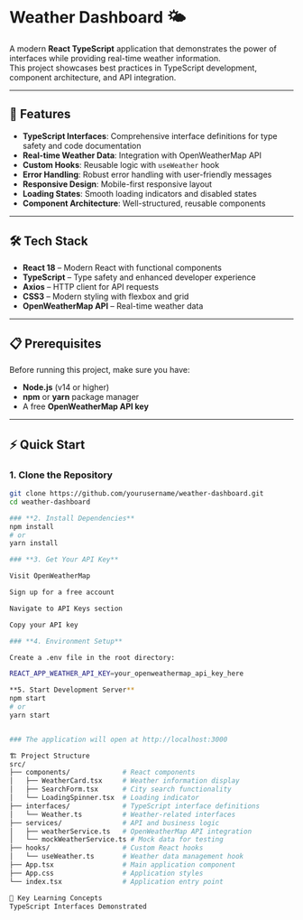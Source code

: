 # Weather Dashboard 🌤️

A modern **React TypeScript** application that demonstrates the power of interfaces while providing real-time weather information.  
This project showcases best practices in TypeScript development, component architecture, and API integration.

---

## 🚀 Features

- **TypeScript Interfaces**: Comprehensive interface definitions for type safety and code documentation  
- **Real-time Weather Data**: Integration with OpenWeatherMap API  
- **Custom Hooks**: Reusable logic with `useWeather` hook  
- **Error Handling**: Robust error handling with user-friendly messages  
- **Responsive Design**: Mobile-first responsive layout  
- **Loading States**: Smooth loading indicators and disabled states  
- **Component Architecture**: Well-structured, reusable components  

---

## 🛠️ Tech Stack

- **React 18** – Modern React with functional components  
- **TypeScript** – Type safety and enhanced developer experience  
- **Axios** – HTTP client for API requests  
- **CSS3** – Modern styling with flexbox and grid  
- **OpenWeatherMap API** – Real-time weather data  

---

## 📋 Prerequisites

Before running this project, make sure you have:

- **Node.js** (v14 or higher)  
- **npm** or **yarn** package manager  
- A free **OpenWeatherMap API key**

---

## ⚡ Quick Start

### 1. Clone the Repository
```bash
git clone https://github.com/yourusername/weather-dashboard.git
cd weather-dashboard

### **2. Install Dependencies**
npm install
# or
yarn install

### **3. Get Your API Key**

Visit OpenWeatherMap

Sign up for a free account

Navigate to API Keys section

Copy your API key

### **4. Environment Setup**

Create a .env file in the root directory:

REACT_APP_WEATHER_API_KEY=your_openweathermap_api_key_here

**5. Start Development Server**
npm start
# or
yarn start


### The application will open at http://localhost:3000

🏗️ Project Structure
src/
├── components/             # React components
│   ├── WeatherCard.tsx     # Weather information display
│   ├── SearchForm.tsx      # City search functionality
│   └── LoadingSpinner.tsx  # Loading indicator
├── interfaces/             # TypeScript interface definitions
│   └── Weather.ts          # Weather-related interfaces
├── services/               # API and business logic
│   ├── weatherService.ts   # OpenWeatherMap API integration
│   └── mockWeatherService.ts # Mock data for testing
├── hooks/                  # Custom React hooks
│   └── useWeather.ts       # Weather data management hook
├── App.tsx                 # Main application component
├── App.css                 # Application styles
└── index.tsx               # Application entry point

🔧 Key Learning Concepts
TypeScript Interfaces Demonstrated

